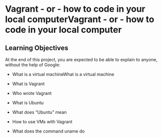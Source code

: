 # Vagrant - or - how to code in your local computerVagrant - or - how to code in your local computer
 
## Learning Objectives

At the end of this project, you are expected to be able to explain to anyone, without the help of Google:

* What is a virtual machineWhat is a virtual machine

* What is Vagrant

* Who wrote Vagrant

* What is Ubuntu

* What does “Ubuntu” mean

* How to use VMs with Vagrant

* What does the command uname do


